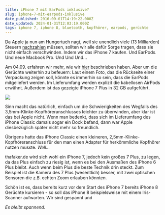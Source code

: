 ```yaml
---
title: iPhone 7 mit EarPods inklusive?
slug: iphone-7-mit-earpods-inklusive
date_published: 2016-09-01T14:19:22.000Z
date_updated: 2024-01-31T12:03:19.000Z
tags: iphone 7, iphone 8, bluetooth, kopfhörer, earpods, gerüchte
---
```


Da Apple ja nun am Hungertuch nagt, weil sie unendlich viele (13 Milliarden) Steuern [nachzahlen](http://www.spiegel.de/wirtschaft/unternehmen/apple-chef-nennt-eu-argumente-im-steuerstreit-mist-a-1110398.html) müssen, sollten wir alle dafür Sorge tragen, dass sie nicht einfach verschwinden. Indem wir das iPhone 7 kaufen. Und EarPods. Und neue Macbook Pro. Und Und Und… 

Am 04.09. erfahren wir mehr, wie wir [hier](__GHOST_URL__/apple-stellt-das-neue-iphone-7-wohl-am-7-september-vor/) beschrieben haben. Aber um die Gerüchte weiterhin zu befeuern: Laut einem Foto, das die Rückseite einer Verpackung zeigen soll, könnte es immerhin so sein, dass die EarPods mitgeliefert werden. Im Lieferumfang werden explizit die kabellosen AirPods erwähnt. Außerdem ist das gezeigte iPhone 7 Plus in 32 GB aufgeführt.

![](__GHOST_URL__/content/images/2016/09/Bildschirmfoto-2016-09-01-um-16-11-49.png)

Sinn macht das natürlich, einfach um die Schwierigkeiten des Wegfalls des 3,5mm-Klinke-Kopfhöreranschlusses leichter zu überwinden, aber klar ist das bei Apple nicht. Wenn man bedenkt, dass sich im Lieferumfang des iPhone Classic damals sogar ein Dock befand, dann war Apple diesbezüglich später nicht mehr so freundlich.

Übrigens hatte das iPhone Classic einen kleineren, 2,5mm-Klinke-Kopfhöreranschluss für den man einen Adapter für herkömmliche Kopfhörer nutzen musste. *Well…*

thafaker.de wird sich wohl ein iPhone 7, jedoch kein großes 7 Plus, zu legen, da das Plus einfach zu riesig ist, wenn es bei den Ausmaßen des iPhone 6 Plus bleibt. Auch wenn beim Plus die beste Technik drin steckt. Zum Beispiel ist die Kamera des 7 Plus (wesentlich) besser, mit zwei optischen Sensoren die z.B. echten Zoom erlauben könnten.

Schön ist es, dass bereits kurz vor dem Start des iPhone 7 bereits iPhone 8 Gerüchte kursieren - so soll das iPhone 8 beispielsweise mit einem Iris-Scanner aufwarten. Wir sind gespannt und

*Es bleibt spannend.*
